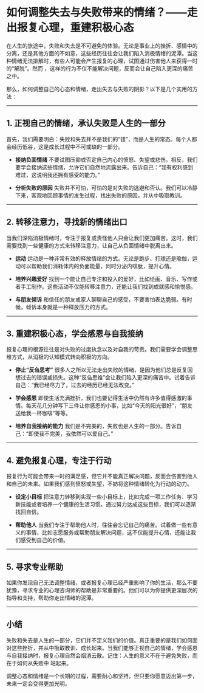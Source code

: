 # 如何调整失去与失败带来的情绪？——走出报复心理，重建积极心态

在人生的旅途中，失败和失去是不可避免的体验。无论是事业上的挫折、感情中的分离，还是其他方面的不如意，这些经历往往会让我们陷入消极情绪的泥潭。当这种情绪无法排解时，有些人可能会产生报复的心理，试图通过伤害他人来获得一时的“解脱”。然而
，这样的行为不仅不能解决问题，反而会让自己陷入更深的痛苦之中。

那么，如何调整自己的心态和情绪，走出失去与失败的阴影？以下是几个实用的方法：

---

## 1. **正视自己的情绪，承认失败是人生的一部分**

首先，我们需要明白：失败和失去并不是我们的“错”，而是人生的常态。每个人都会经历低谷，这是成长过程中不可或缺的一部分。

- **接纳负面情绪**
  不要试图压抑或否定自己内心的愤怒、失望或悲伤。相反，我们要学会接纳这些情绪，允许它们自然地流露出来。告诉自己：“我有权利感到难过，这说明我还拥有感受的能力。”

- **分析失败的原因**
  失败并不可怕，可怕的是对失败的逃避和否认。我们可以冷静下来，客观地回顾事情的发生过程，找出失败的原因，并从中吸取教训。

---

## 2. **转移注意力，寻找新的情绪出口**

当我们深陷消极情绪时，专注于报复或责怪他人只会让我们更加痛苦。这时，我们需要找到一些健康的方式来转移注意力，让自己从负面情绪中脱离出来。

- **运动**
  运动是一种非常有效的释放情绪的方式。无论是跑步、打球还是瑜伽，运动可以帮助我们消耗体内的负面能量，同时分泌内啡肽，提升心情。

- **培养兴趣爱好**
  找到一个能让自己专注和投入的爱好，比如绘画、音乐、写作或者手工制作。这些活动不仅能转移注意力，还能让我们找到成就感和愉悦感。

- **与朋友倾诉**
  和信任的朋友或家人聊聊自己的感受，不要害怕表达脆弱。有时候，倾诉本身就是一种释放压力的方式。

---

## 3. **重建积极心态，学会感恩与自我接纳**

报复心理的根源往往是对失败的过度执念以及对自我的苛责。我们需要学会调整思维方式，从消极的认知模式转向积极的方向。

- **停止“反刍思考”**
  很多人之所以无法走出失败的情绪，是因为他们总是反复回想过去的错误或损失。这种“反刍思维”会让我们陷入更深的痛苦中。试着告诉自己：“我已经尽力了，过去的经历已经无法改变。”

- **学会感恩**
  即使生活充满挫折，我们也要记得生活中仍然有许多值得感激的事情。每天花几分钟写下三件让你感恩的小事，比如“今天的阳光很好”，“朋友送给我一杯咖啡”等等。

- **培养自我接纳的能力**
  我们是不完美的，失败也是人生的一部分。告诉自己：“即使我不完美，我依然可以爱自己。”

---

## 4. **避免报复心理，专注于行动**

报复行为可能会带来一时的满足感，但它并不能真正解决问题，反而会伤害到他人和自己的未来。如果我们感到愤怒或失望，不妨将这种情绪转化为行动的动力。

- **设定小目标**
  把注意力转移到实现一些小目标上，比如完成一项工作任务、学习新技能或者培养一个健康的生活习惯。通过努力达成这些目标，我们可以逐渐找回自信。

- **帮助他人**
  当我们专注于帮助他人时，往往会忘记自己的痛苦。试着做一些有意义的事情，比如志愿服务或帮助朋友解决问题，这不仅能提升心情，还能让我们感受到自己的价值。

---

## 5. **寻求专业帮助**

如果你发现自己无法调整情绪，或者报复心理已经严重影响了你的生活，那么不要犹豫，寻求专业的心理咨询师的帮助是非常重要的。他们可以为你提供更深层次的指导和支持，帮助你走出情绪的泥潭。

---

## 小结

失败和失去是人生的一部分，它们并不定义我们的价值。真正重要的是我们如何面对这些挫折，并从中吸取教训、成长起来。当我们能够正视自己的情绪，学会感恩与自我接纳时，报复心理自然会烟消云散。记住：人生的意义不在于避免失败，而在于如何从失败中
站起来。

调整心态和情绪是一个长期的过程，需要耐心和坚持。但只要你愿意迈出第一步，未来一定会变得更加光明。